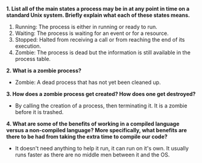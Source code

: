 **1. List all of the main states a process may be in at any point in time on a
standard Unix system. Briefly explain what each of these states means.**

1. Running: The process is either in running or ready to run.
1. Waiting: The process is waiting for an event or for a resource.
1. Stopped: Halted from receiving a call or from reaching the end of its
   execution.
1. Zombie: The process is dead but the information is still available in the
   process table.

**2. What is a zombie process?**

-   Zombie: A dead process that has not yet been cleaned up.

**3. How does a zombie process get created? How does one get destroyed?**

-   By calling the creation of a process, then terminating it. It is a zombie
    before it is trashed.

**4. What are some of the benefits of working in a compiled language versus a
non-compiled language? More specifically, what benefits are there to be had from
taking the extra time to compile our code?**

-   It doesn't need anything to help it run, it can run on it's own. It usually
    runs faster as there are no middle men between it and the OS.

